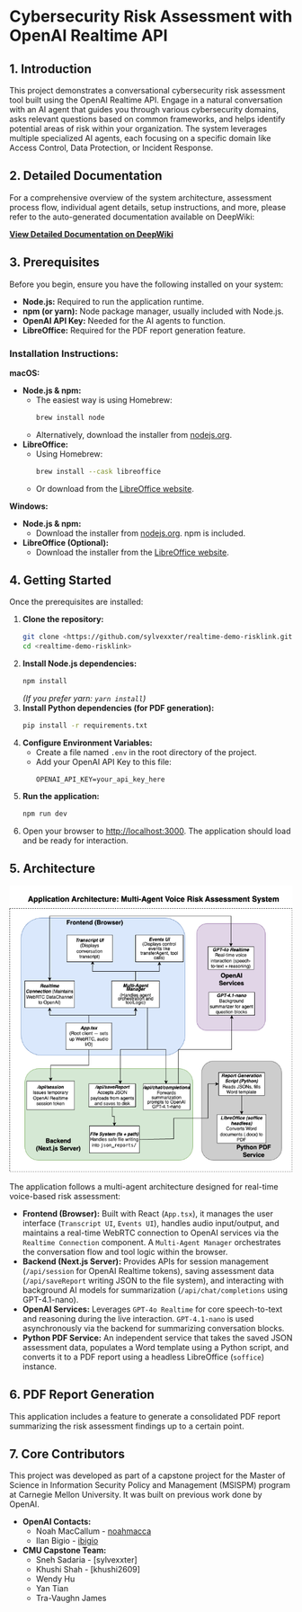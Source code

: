 # Cybersecurity Risk Assessment with OpenAI Realtime API

## 1. Introduction

This project demonstrates a conversational cybersecurity risk assessment tool built using the OpenAI Realtime API. Engage in a natural conversation with an AI agent that guides you through various cybersecurity domains, asks relevant questions based on common frameworks, and helps identify potential areas of risk within your organization. The system leverages multiple specialized AI agents, each focusing on a specific domain like Access Control, Data Protection, or Incident Response.

## 2. Detailed Documentation

For a comprehensive overview of the system architecture, assessment process flow, individual agent details, setup instructions, and more, please refer to the auto-generated documentation available on DeepWiki:

[**View Detailed Documentation on DeepWiki**](https://deepwiki.com/sylvexxter/realtime-demo-risklink/)

## 3. Prerequisites

Before you begin, ensure you have the following installed on your system:

*   **Node.js:** Required to run the application runtime.
*   **npm (or yarn):** Node package manager, usually included with Node.js.
*   **OpenAI API Key:** Needed for the AI agents to function.
*   **LibreOffice:** Required for the PDF report generation feature.

### Installation Instructions:

**macOS:**

*   **Node.js & npm:**
    *   The easiest way is using Homebrew:
        ```bash
        brew install node
        ```
    *   Alternatively, download the installer from [nodejs.org](https://nodejs.org/).
*   **LibreOffice:**
    *   Using Homebrew:
        ```bash
        brew install --cask libreoffice
        ```
    *   Or download from the [LibreOffice website](https://www.libreoffice.org/download/download-libreoffice/).

**Windows:**

*   **Node.js & npm:**
    *   Download the installer from [nodejs.org](https://nodejs.org/). npm is included.
*   **LibreOffice (Optional):**
    *   Download the installer from the [LibreOffice website](https://www.libreoffice.org/download/download-libreoffice/).

## 4. Getting Started

Once the prerequisites are installed:

1.  **Clone the repository:**
    ```bash
    git clone <https://github.com/sylvexxter/realtime-demo-risklink.git> 
    cd <realtime-demo-risklink>
    ```
2.  **Install Node.js dependencies:**
    ```bash
    npm install
    ```
    *(If you prefer yarn: `yarn install`)*
3.  **Install Python dependencies (for PDF generation):**
    ```bash
    pip install -r requirements.txt
    ```
4.  **Configure Environment Variables:**
    *   Create a file named `.env` in the root directory of the project.
    *   Add your OpenAI API Key to this file:
        ```
        OPENAI_API_KEY=your_api_key_here
        ```
5.  **Run the application:**
    ```bash
    npm run dev
    ```
6.  Open your browser to [http://localhost:3000](http://localhost:3000). The application should load and be ready for interaction.

## 5. Architecture

![Application Architecture Diagram](application_architecture.png)

The application follows a multi-agent architecture designed for real-time voice-based risk assessment:

*   **Frontend (Browser):** Built with React (`App.tsx`), it manages the user interface (`Transcript UI`, `Events UI`), handles audio input/output, and maintains a real-time WebRTC connection to OpenAI services via the `Realtime Connection` component. A `Multi-Agent Manager` orchestrates the conversation flow and tool logic within the browser.
*   **Backend (Next.js Server):** Provides APIs for session management (`/api/session` for OpenAI Realtime tokens), saving assessment data (`/api/saveReport` writing JSON to the file system), and interacting with background AI models for summarization (`/api/chat/completions` using GPT-4.1-nano).
*   **OpenAI Services:** Leverages `GPT-4o Realtime` for core speech-to-text and reasoning during the live interaction. `GPT-4.1-nano` is used asynchronously via the backend for summarizing conversation blocks.
*   **Python PDF Service:** An independent service that takes the saved JSON assessment data, populates a Word template using a Python script, and converts it to a PDF report using a headless LibreOffice (`soffice`) instance.

## 6. PDF Report Generation

This application includes a feature to generate a consolidated PDF report summarizing the risk assessment findings up to a certain point.

## 7. Core Contributors

This project was developed as part of a capstone project for the Master of Science in Information Security Policy and Management (MSISPM) program at Carnegie Mellon University. It was built on previous work done by OpenAI.

*   **OpenAI Contacts:**
    *   Noah MacCallum - [noahmacca](https://x.com/noahmacca)
    *   Ilan Bigio - [ibigio](https://github.com/ibigio)
*   **CMU Capstone Team:**
    *   Sneh Sadaria - [sylvexxter]
    *   Khushi Shah - [khushi2609]
    *   Wendy Hu
    *   Yan Tian
    *   Tra-Vaughn James 
